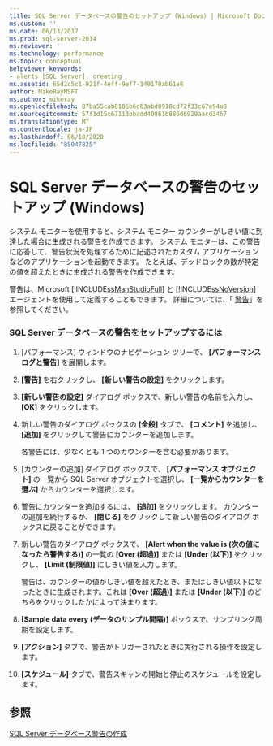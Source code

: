 ```yaml
---
title: SQL Server データベースの警告のセットアップ (Windows) | Microsoft Docs
ms.custom: ''
ms.date: 06/13/2017
ms.prod: sql-server-2014
ms.reviewer: ''
ms.technology: performance
ms.topic: conceptual
helpviewer_keywords:
- alerts [SQL Server], creating
ms.assetid: 65d2c5c1-921f-4eff-9ef7-149170ab61e8
author: MikeRayMSFT
ms.author: mikeray
ms.openlocfilehash: 87ba55cab8186b6c63abd0918cd72f33c67e94a8
ms.sourcegitcommit: 57f1d15c67113bbadd40861b886d6929aacd3467
ms.translationtype: MT
ms.contentlocale: ja-JP
ms.lasthandoff: 06/18/2020
ms.locfileid: "85047825"
---
```

# <a name="set-up-a-sql-server-database-alert-windows"></a>SQL Server データベースの警告のセットアップ (Windows)
  システム モニターを使用すると、システム モニター カウンターがしきい値に到達した場合に生成される警告を作成できます。 システム モニターは、この警告に応答して、警告状況を処理するために記述されたカスタム アプリケーションなどのアプリケーションを起動できます。 たとえば、デッドロックの数が特定の値を超えたときに生成される警告を作成できます。  
  
 警告は、Microsoft [!INCLUDE[ssManStudioFull](../../includes/ssmanstudiofull-md.md)] と [!INCLUDE[ssNoVersion](../../includes/ssnoversion-md.md)] エージェントを使用して定義することもできます。 詳細については、「 [警告](../../ssms/agent/alerts.md)」を参照してください。  
  
### <a name="to-set-up-a-sql-server-database-alert"></a>SQL Server データベースの警告をセットアップするには  
  
1.  [パフォーマンス] ウィンドウのナビゲーション ツリーで、 **[パフォーマンス ログと警告]** を展開します。  
  
2.  **[警告]** を右クリックし、 **[新しい警告の設定]** をクリックします。  
  
3.  **[新しい警告の設定]** ダイアログ ボックスで、新しい警告の名前を入力し、 **[OK]** をクリックします。  
  
4.  新しい警告のダイアログ ボックスの **[全般]** タブで、 **[コメント]** を追加し、 **[追加]** をクリックして警告にカウンターを追加します。  
  
     各警告には、少なくとも 1 つのカウンターを含む必要があります。  
  
5.  [カウンターの追加] ダイアログ ボックスで、 **[パフォーマンス オブジェクト]** の一覧から SQL Server オブジェクトを選択し、 **[一覧からカウンターを選ぶ]** からカウンターを選択します。  
  
6.  警告にカウンターを追加するには、 **[追加]** をクリックします。 カウンターの追加を続行するか、 **[閉じる]** をクリックして新しい警告のダイアログ ボックスに戻ることができます。  
  
7.  新しい警告のダイアログ ボックスで、 **[Alert when the value is (次の値になったら警告する)]** の一覧の **[Over (超過)]** または **[Under (以下)]** をクリックし、 **[Limit (制限値)]** にしきい値を入力します。  
  
     警告は、カウンターの値がしきい値を超えたとき、またはしきい値以下になったときに生成されます。これは **[Over (超過)]** または **[Under (以下)]** のどちらをクリックしたかによって決まります。  
  
8.  **[Sample data every (データのサンプル間隔)]** ボックスで、サンプリング周期を設定します。  
  
9. **[アクション]** タブで、警告がトリガーされたときに実行される操作を設定します。  
  
10. **[スケジュール]** タブで、警告スキャンの開始と停止のスケジュールを設定します。  
  
## <a name="see-also"></a>参照  
 [SQL Server データベース警告の作成](../performance-monitor/create-a-sql-server-database-alert.md)  
  
  
